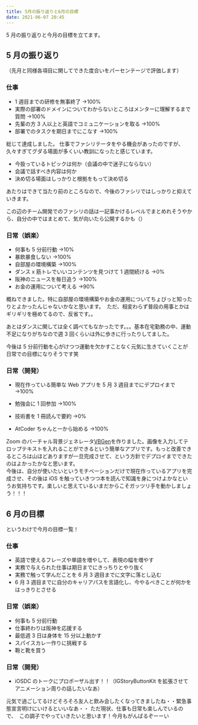 ```yaml
---
title: 5月の振り返りと6月の目標
date: 2021-06-07 20:45
---
```


5 月の振り返りと今月の目標を立てます。

## 5 月の振り返り

（先月と同様各項目に関してできた度合いをパーセンテージで評価します）

### 仕事

- 1 週目までの研修を無事終了 →100%
- 実際の部署のドメインについてわからないところはメンターに理解するまで質問 →100%
- 先輩の方 3 人以上と英語でコミュニケーションを取る →100%
- 部署でのタスクを期日までにこなす →100%

総じて達成しました。
仕事でファシリテータをやる機会があったのですが、久々すぎてグダる場面が多くいい教訓になったと感じています。

- 今扱っているトピックは何か（会議の中で迷子にならない）
- 会議で話すべき内容は何か
- 決め切る場面はしっかりと根拠をもって決め切る

あたりはできて当たり前のところなので、今後のファシリではしっかりと抑えていきます。

この辺のチーム開発でのファシリの話は一記事かけるレベルでまとめれそうやから、自分の中ではまとめて、気が向いたら公開するかも（）

### 日常（娯楽）

- 何事も 5 分前行動 →10%
- 暴飲暴食しない →100%
- 自部屋の環境構築 →100%
- ダンス x 筋トレでいいコンテンツを見つけて 1 週間続ける →0%
- 阪神のニュースを毎日追う →100%
- お金の運用について考える →90%

概ねできました。特に自部屋の環境構築やお金の運用についてちょびっと知ったりとよかったんじゃないかなと思います。  ただ、相変わらず普段の用事とかはギリギリを極めてるので、反省です。。

あとはダンスに関しては全く調べてもなかったです。。。基本在宅勤務の中、運動不足になりがちなので週 3 回くらいは外に歩きに行ったりしてました。

今後は 5 分前行動を心がけつつ運動を欠かすことなく元気に生きていくことが日常での目標になりそうです笑

### 日常（開発）

- 現在作っている簡単な Web アプリを 5 月 3 週目までにデプロイまで →100%

- 勉強会に 1 回参加 →100%

- 技術書を 1 冊読んで要約 →0%

- AtCoder ちゃんと一から始める →100%

Zoom のバーチャル背景ジェネレータ[VBGen](virtual-background-generator.herokuapp.com/)を作りました。画像を入力してテロップテキストを入れることができるという簡単なアプリです。もっと改善できるところは山ほどありますが一旦完成させて、という方針でデプロイまでできたのはよかったかなと思います。  
今後は、自分が使いたいというモチベーションだけで現在作っているアプリを完成させ、その後は iOS を触っていきつつ本を読んで知識を身につけよかなというお気持ちです。楽しいと思えているいまだからこそガッツリ手を動かしましょう！！！

## 6 月の目標

というわけで今月の目標一覧！

### 仕事

- 英語で使えるフレーズや単語を増やして、表現の幅を増やす
- 実務で与えられた仕事は期日までにきっちりとやり抜く
- 実務で触って学んだことを 6 月 3 週目までに文字に落とし込む
- 6 月 3 週目までに自分のキャリアパスを言語化し、今やるべきことが何かをはっきりとさせる

### 日常（娯楽）

- 何事も 5 分前行動
- 仕事終わりは阪神を応援する
- 最低週 3 日は身体を 15 分以上動かす
- スパイスカレー作りに挑戦する
- 鞄と靴を買う

### 日常（開発）

- iOSDC のトークにプロポーザル出す！！（IGStoryButtonKit を拡張させてアニメーション周りの話したいなあ）

元気で過ごしてるけどそろそろ友人と飲み会したくなってきましたね・・緊急事態宣言明けにいけるといいなあ・・
ただ現状、仕事も日常も楽しんでいるので、  この調子でやっていきたいと思います！今月もがんばるぞーーい
